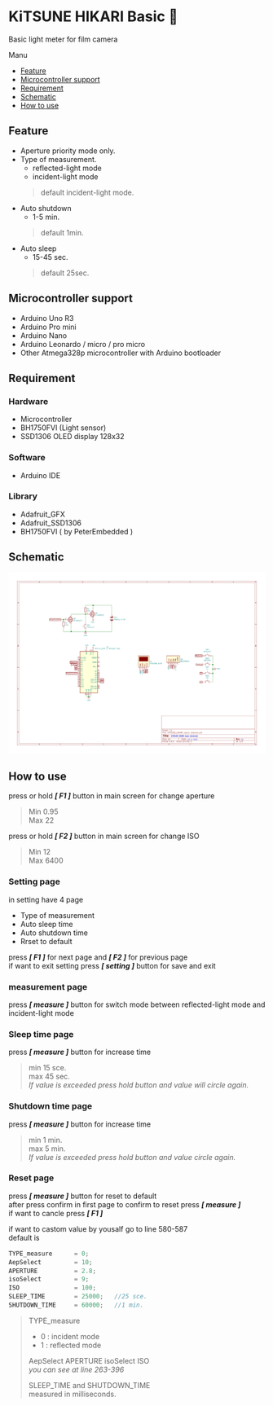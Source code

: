 # KiTSUNE HIKARI Basic 🦊
>
Basic light meter for film camera  
  
Manu  
- [Feature](#Feature)
- [Microcontroller support](#Microcontroller-support)
- [Requirement](#Requirement)
- [Schematic](#Schematic)
- [How to use](#How-to-use)
  
## Feature
- Aperture priority mode only.
- Type of measurement.
  - reflected-light mode
  - incident-light mode
  > default incident-light mode.
- Auto shutdown
  - 1-5 min.
  > default 1min.
- Auto sleep
  - 15-45 sec.
  > default 25sec.
  > 
## Microcontroller support
- Arduino Uno R3
- Arduino Pro mini
- Arduino Nano
- Arduino Leonardo / micro / pro micro
- Other Atmega328p microcontroller with Arduino bootloader 
## Requirement
### Hardware
- Microcontroller
- BH1750FVI (Light sensor)
- SSD1306 OLED display 128x32
### Software
- Arduino IDE
### Library
- Adafruit_GFX
- Adafruit_SSD1306
- BH1750FVI ( by PeterEmbedded )
## Schematic
![](image/KiTSUNE_HIKARI-basic-Arduino.jpg)

## How to use
press or hold ***[ F1 ]*** button in main screen for change aperture
> Min 0.95  
> Max 22
> 
press or hold ***[ F2 ]*** button in main screen for change ISO
> Min 12  
> Max 6400
> 
### Setting page
in setting have 4 page
- Type of measurement
- Auto sleep time
- Auto shutdown time
- Rrset to default

press ***[ F1 ]*** for next page and ***[ F2 ]*** for previous page  
if want to exit setting press ***[ setting ]*** button for save and exit  
>
### measurement page
press ***[ measure ]*** button for switch mode between reflected-light mode and incident-light mode
>
### Sleep time page  
press ***[ measure ]*** button for increase time  
> min 15 sce.  
> max 45 sec.  
> *If value is exceeded press hold button and value will circle again.*  
>
### Shutdown time page  
press ***[ measure ]*** button for increase time
> min 1 min.  
> max 5 min.  
> *If value is exceeded press hold button and value circle again.*  
>
### Reset page  
press ***[ measure ]*** button for reset to default  
after press confirm in first page to confirm to reset press ***[ measure ]***  
if want to cancle press ***[ F1 ]***   
  
if want to castom value by yousalf go to line 580-587  
default is
```c++
TYPE_measure      = 0;
AepSelect         = 10;
APERTURE          = 2.8;
isoSelect         = 9;
ISO               = 100;
SLEEP_TIME        = 25000;   //25 sce.
SHUTDOWN_TIME     = 60000;   //1 min.
```
> TYPE_measure
> - 0 : incident mode
> - 1 : reflected mode
> 
> AepSelect APERTURE isoSelect ISO  
> *you can see at line 263-396*
> 
> SLEEP_TIME and SHUTDOWN_TIME  
> measured in milliseconds.  
> 
